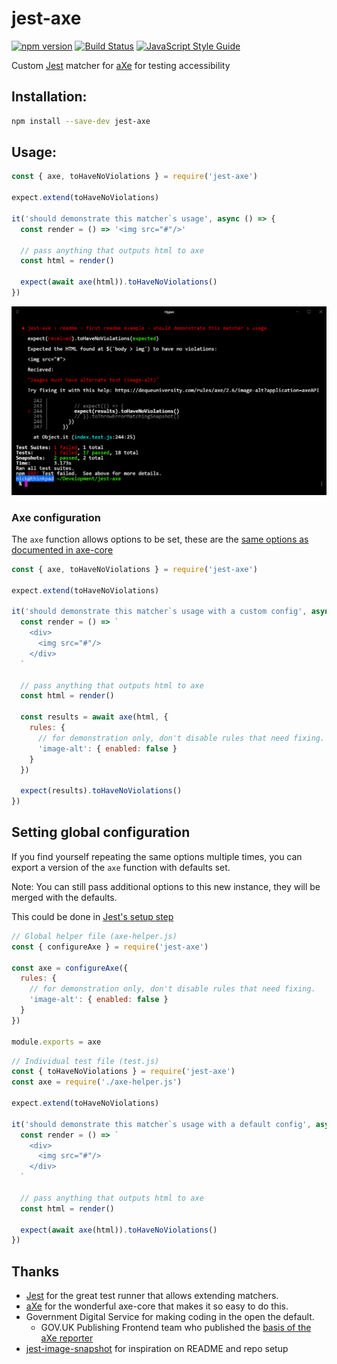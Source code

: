 # jest-axe

[![npm version](https://img.shields.io/npm/v/jest-axe.svg)](http://npm.im/jest-axe)
[![Build Status](https://travis-ci.org/nickcolley/jest-axe.svg?branch=master)](https://travis-ci.org/nickcolley/jest-axe)
[![JavaScript Style Guide](https://img.shields.io/badge/code_style-standard-brightgreen.svg)](https://standardjs.com)

Custom [Jest](https://jest-bot.github.io/jest/) matcher for [aXe](https://github.com/dequelabs/axe-core) for testing accessibility

## Installation:
```bash
npm install --save-dev jest-axe
```

## Usage:

```javascript
const { axe, toHaveNoViolations } = require('jest-axe')

expect.extend(toHaveNoViolations)

it('should demonstrate this matcher`s usage', async () => {
  const render = () => '<img src="#"/>'

  // pass anything that outputs html to axe
  const html = render()

  expect(await axe(html)).toHaveNoViolations()
})
```

![Screenshot of the resulting output from the usage example](example-cli-usage.png)

### Axe configuration

The `axe` function allows options to be set, these are the [same options as documented in axe-core](https://github.com/dequelabs/axe-core/blob/develop-2x/doc/API.md#options-parameter)

```javascript
const { axe, toHaveNoViolations } = require('jest-axe')

expect.extend(toHaveNoViolations)

it('should demonstrate this matcher`s usage with a custom config', async () => {
  const render = () => `
    <div>
      <img src="#"/>
    </div>
  `

  // pass anything that outputs html to axe
  const html = render()

  const results = await axe(html, {
    rules: {
      // for demonstration only, don't disable rules that need fixing.
      'image-alt': { enabled: false }
    }
  })

  expect(results).toHaveNoViolations()
})
```

## Setting global configuration

If you find yourself repeating the same options multiple times, you can export a version of the `axe` function with defaults set.

Note: You can still pass additional options to this new instance, they will be merged with the defaults.

This could be done in [Jest's setup step](https://facebook.github.io/jest/docs/en/setup-teardown.html)

```javascript
// Global helper file (axe-helper.js)
const { configureAxe } = require('jest-axe')

const axe = configureAxe({
  rules: {
    // for demonstration only, don't disable rules that need fixing.
    'image-alt': { enabled: false }
  }
})

module.exports = axe
```

```javascript
// Individual test file (test.js)
const { toHaveNoViolations } = require('jest-axe')
const axe = require('./axe-helper.js')

expect.extend(toHaveNoViolations)

it('should demonstrate this matcher`s usage with a default config', async () => {
  const render = () => `
    <div>
      <img src="#"/>
    </div>
  `

  // pass anything that outputs html to axe
  const html = render()

  expect(await axe(html)).toHaveNoViolations()
})
```

## Thanks
- [Jest](https://jest-bot.github.io/jest/) for the great test runner that allows extending matchers.
- [aXe](https://www.axe-core.org/) for the wonderful axe-core that makes it so easy to do this.
- Government Digital Service for making coding in the open the default.
  - GOV.UK Publishing Frontend team who published the [basis of the aXe reporter](https://github.com/alphagov/govuk_publishing_components/blob/581c22c9d35d85d5d985571d007f6397a4399f4c/spec/javascripts/govuk_publishing_components/AccessibilityTestSpec.js)
- [jest-image-snapshot](https://github.com/americanexpress/jest-image-snapshot) for inspiration on README and repo setup
